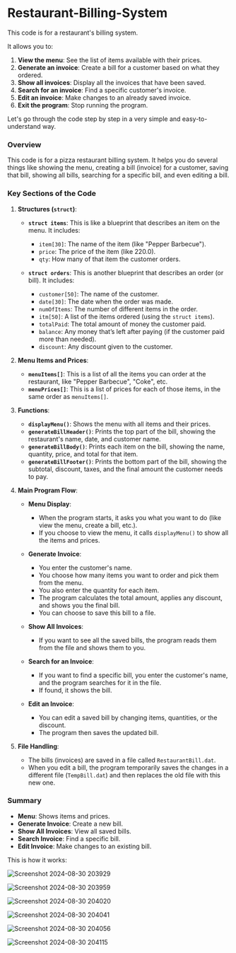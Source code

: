# Restaurant-Billing-System
This code is for a restaurant's billing system.

It allows you to:

1. **View the menu**: See the list of items available with their prices.
2. **Generate an invoice**: Create a bill for a customer based on what they ordered.
3. **Show all invoices**: Display all the invoices that have been saved.
4. **Search for an invoice**: Find a specific customer's invoice.
5. **Edit an invoice**: Make changes to an already saved invoice.
6. **Exit the program**: Stop running the program.


Let's go through the code step by step in a very simple and easy-to-understand way.

### Overview
This code is for a pizza restaurant billing system. It helps you do several things like showing the menu, creating a bill (invoice) for a customer, saving that bill, showing all bills, searching for a specific bill, and even editing a bill.

### Key Sections of the Code

1. **Structures (`struct`)**:
   - **`struct items`**: This is like a blueprint that describes an item on the menu. It includes:
     - `item[30]`: The name of the item (like "Pepper Barbecue").
     - `price`: The price of the item (like 220.0).
     - `qty`: How many of that item the customer orders.

   - **`struct orders`**: This is another blueprint that describes an order (or bill). It includes:
     - `customer[50]`: The name of the customer.
     - `date[30]`: The date when the order was made.
     - `numOfItems`: The number of different items in the order.
     - `itm[50]`: A list of the items ordered (using the `struct items`).
     - `totalPaid`: The total amount of money the customer paid.
     - `balance`: Any money that’s left after paying (if the customer paid more than needed).
     - `discount`: Any discount given to the customer.

2. **Menu Items and Prices**:
   - **`menuItems[]`**: This is a list of all the items you can order at the restaurant, like "Pepper Barbecue", "Coke", etc.
   - **`menuPrices[]`**: This is a list of prices for each of those items, in the same order as `menuItems[]`.

3. **Functions**:
   - **`displayMenu()`**: Shows the menu with all items and their prices.
   - **`generateBillHeader()`**: Prints the top part of the bill, showing the restaurant's name, date, and customer name.
   - **`generateBillBody()`**: Prints each item on the bill, showing the name, quantity, price, and total for that item.
   - **`generateBillFooter()`**: Prints the bottom part of the bill, showing the subtotal, discount, taxes, and the final amount the customer needs to pay.

4. **Main Program Flow**:
   - **Menu Display**:
     - When the program starts, it asks you what you want to do (like view the menu, create a bill, etc.).
     - If you choose to view the menu, it calls `displayMenu()` to show all the items and prices.
  
   - **Generate Invoice**:
     - You enter the customer's name.
     - You choose how many items you want to order and pick them from the menu.
     - You also enter the quantity for each item.
     - The program calculates the total amount, applies any discount, and shows you the final bill.
     - You can choose to save this bill to a file.
  
   - **Show All Invoices**:
     - If you want to see all the saved bills, the program reads them from the file and shows them to you.
  
   - **Search for an Invoice**:
     - If you want to find a specific bill, you enter the customer's name, and the program searches for it in the file.
     - If found, it shows the bill.

   - **Edit an Invoice**:
     - You can edit a saved bill by changing items, quantities, or the discount.
     - The program then saves the updated bill.

5. **File Handling**:
   - The bills (invoices) are saved in a file called `RestaurantBill.dat`.
   - When you edit a bill, the program temporarily saves the changes in a different file (`TempBill.dat`) and then replaces the old file with this new one.

### Summary
- **Menu**: Shows items and prices.
- **Generate Invoice**: Create a new bill.
- **Show All Invoices**: View all saved bills.
- **Search Invoice**: Find a specific bill.
- **Edit Invoice**: Make changes to an existing bill.




This is how it works: 


![Screenshot 2024-08-30 203929](https://github.com/user-attachments/assets/a6fc7120-d7ae-4702-9bdc-adf266e8a690)

![Screenshot 2024-08-30 203959](https://github.com/user-attachments/assets/669e2e0a-db2c-4ca1-9098-19738e8e1e16)

![Screenshot 2024-08-30 204020](https://github.com/user-attachments/assets/d54448be-a3d9-4b81-9816-71309d9870be)

![Screenshot 2024-08-30 204041](https://github.com/user-attachments/assets/5970b288-11f0-41ce-aec1-760a06d1281b)

![Screenshot 2024-08-30 204056](https://github.com/user-attachments/assets/557aed95-b8aa-4501-8c91-7f2c5f932647)

![Screenshot 2024-08-30 204115](https://github.com/user-attachments/assets/a03d1f39-230b-473d-b4db-04686624ddf9)







